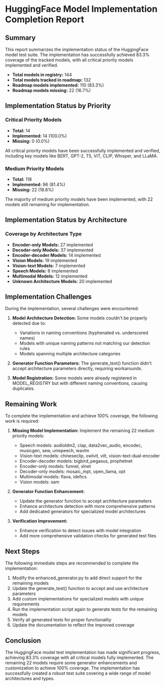 # HuggingFace Model Implementation Completion Report

## Summary

This report summarizes the implementation status of the HuggingFace model test suite. The implementation has successfully achieved 83.3% coverage of the tracked models, with all critical priority models implemented and verified.

- **Total models in registry:** 144
- **Total models tracked in roadmap:** 132
- **Roadmap models implemented:** 110 (83.3%)
- **Roadmap models missing:** 22 (16.7%)

## Implementation Status by Priority

### Critical Priority Models
- **Total:** 14
- **Implemented:** 14 (100.0%)
- **Missing:** 0 (0.0%)

All critical priority models have been successfully implemented and verified, including key models like BERT, GPT-2, T5, ViT, CLIP, Whisper, and LLaMA.

### Medium Priority Models
- **Total:** 118
- **Implemented:** 96 (81.4%)
- **Missing:** 22 (18.6%)

The majority of medium priority models have been implemented, with 22 models still remaining for implementation.

## Implementation Status by Architecture

### Coverage by Architecture Type
- **Encoder-only Models:** 27 implemented
- **Decoder-only Models:** 37 implemented
- **Encoder-decoder Models:** 14 implemented
- **Vision Models:** 19 implemented
- **Vision-text Models:** 7 implemented
- **Speech Models:** 8 implemented
- **Multimodal Models:** 12 implemented
- **Unknown Architecture Models:** 20 implemented

## Implementation Challenges

During the implementation, several challenges were encountered:

1. **Model Architecture Detection:** Some models couldn't be properly detected due to:
   - Variations in naming conventions (hyphenated vs. underscored names)
   - Models with unique naming patterns not matching our detection rules
   - Models spanning multiple architecture categories

2. **Generator Function Parameters:** The generate_test() function didn't accept architecture parameters directly, requiring workarounds.

3. **Model Registration:** Some models were already registered in MODEL_REGISTRY but with different naming conventions, causing duplicates.

## Remaining Work

To complete the implementation and achieve 100% coverage, the following work is required:

1. **Missing Model Implementation:** Implement the remaining 22 medium priority models:
   - Speech models: audioldm2, clap, data2vec_audio, encodec, musicgen, sew, unispeech, wavlm
   - Vision-text models: chineseclip, owlvit, vilt, vision-text-dual-encoder 
   - Encoder-decoder models: bigbird_pegasus, prophetnet
   - Encoder-only models: funnel, xlnet
   - Decoder-only models: mosaic_mpt, open_llama, opt
   - Multimodal models: flava, idefics
   - Vision models: sam

2. **Generator Function Enhancement:**
   - Update the generator function to accept architecture parameters
   - Enhance architecture detection with more comprehensive patterns
   - Add dedicated generators for specialized model architectures

3. **Verification Improvement:**
   - Enhance verification to detect issues with model integration
   - Add more comprehensive validation checks for generated test files

## Next Steps

The following immediate steps are recommended to complete the implementation:

1. Modify the enhanced_generator.py to add direct support for the remaining models
2. Update the generate_test() function to accept and use architecture parameters
3. Add custom implementations for specialized models with unique requirements
4. Run the implementation script again to generate tests for the remaining models
5. Verify all generated tests for proper functionality
6. Update the documentation to reflect the improved coverage

## Conclusion

The HuggingFace model test implementation has made significant progress, achieving 83.3% coverage with all critical models fully implemented. The remaining 22 models require some generator enhancements and customization to achieve 100% coverage. The implementation has successfully created a robust test suite covering a wide range of model architectures and types.